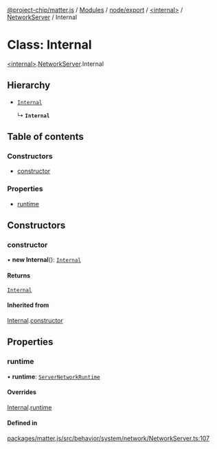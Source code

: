 [@project-chip/matter.js](../README.md) / [Modules](../modules.md) / [node/export](../modules/node_export.md) / [\<internal\>](../modules/node_export._internal_.md) / [NetworkServer](../modules/node_export._internal_.NetworkServer.md) / Internal

# Class: Internal

[\<internal\>](../modules/node_export._internal_.md).[NetworkServer](../modules/node_export._internal_.NetworkServer.md).Internal

## Hierarchy

- [`Internal`](behavior_cluster_export._internal_.NetworkBehavior.Internal.md)

  ↳ **`Internal`**

## Table of contents

### Constructors

- [constructor](node_export._internal_.NetworkServer.Internal.md#constructor)

### Properties

- [runtime](node_export._internal_.NetworkServer.Internal.md#runtime)

## Constructors

### constructor

• **new Internal**(): [`Internal`](node_export._internal_.NetworkServer.Internal.md)

#### Returns

[`Internal`](node_export._internal_.NetworkServer.Internal.md)

#### Inherited from

[Internal](behavior_cluster_export._internal_.NetworkBehavior.Internal.md).[constructor](behavior_cluster_export._internal_.NetworkBehavior.Internal.md#constructor)

## Properties

### runtime

• **runtime**: [`ServerNetworkRuntime`](node_export._internal_.ServerNetworkRuntime.md)

#### Overrides

[Internal](behavior_cluster_export._internal_.NetworkBehavior.Internal.md).[runtime](behavior_cluster_export._internal_.NetworkBehavior.Internal.md#runtime)

#### Defined in

[packages/matter.js/src/behavior/system/network/NetworkServer.ts:107](https://github.com/project-chip/matter.js/blob/0c058ae17fdba4c0b89b8b13c309011d51782299/packages/matter.js/src/behavior/system/network/NetworkServer.ts#L107)
